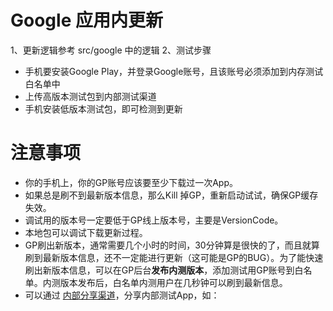 # Google 应用内更新

1、更新逻辑参考 src/google 中的逻辑
2、测试步骤

* 手机要安装Google Play，并登录Google账号，且该账号必须添加到内存测试白名单中
* 上传高版本测试包到内部测试渠道
* 手机安装低版本测试包，即可检测到更新

# 注意事项

- 你的手机上，你的GP账号应该要至少下载过一次App。
- 如果总是刷不到最新版本信息，那么Kill 掉GP，重新启动试试，确保GP缓存失效。
- 调试用的版本号一定要低于GP线上版本号，主要是VersionCode。
- 本地包可以调试下载更新过程。
- GP刷出新版本，通常需要几个小时的时间，30分钟算是很快的了，而且就算刷到最新版本信息，还不一定能进行更新（这可能是GP的BUG）。为了能快速刷出新版本信息，可以在GP后台**发布内测版本**，添加测试用GP账号到白名单。内测版本发布后，白名单内测用户在几秒钟可以刷到最新信息。
- 可以通过  [内部分享渠道](https://play.google.com/console/u/0/internal-app-sharing/)，分享内部测试App，如：